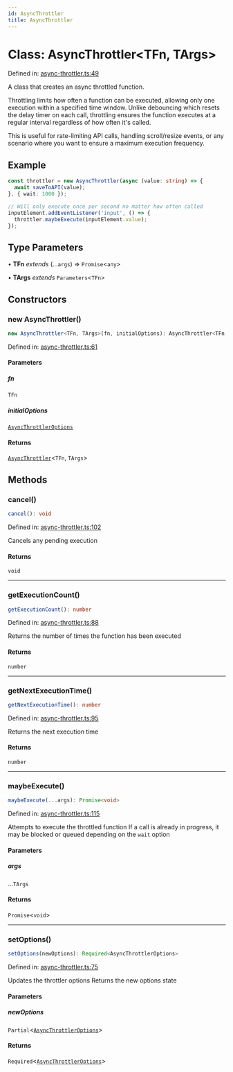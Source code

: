 ```yaml
---
id: AsyncThrottler
title: AsyncThrottler
---
```


<!-- DO NOT EDIT: this page is autogenerated from the type comments -->

# Class: AsyncThrottler\<TFn, TArgs\>

Defined in: [async-throttler.ts:49](https://github.com/TanStack/pacer/blob/main/packages/pacer/src/async-throttler.ts#L49)

A class that creates an async throttled function.

Throttling limits how often a function can be executed, allowing only one execution within a specified time window.
Unlike debouncing which resets the delay timer on each call, throttling ensures the function executes at a
regular interval regardless of how often it's called.

This is useful for rate-limiting API calls, handling scroll/resize events, or any scenario where you want to
ensure a maximum execution frequency.

## Example

```ts
const throttler = new AsyncThrottler(async (value: string) => {
  await saveToAPI(value);
}, { wait: 1000 });

// Will only execute once per second no matter how often called
inputElement.addEventListener('input', () => {
  throttler.maybeExecute(inputElement.value);
});
```

## Type Parameters

• **TFn** *extends* (...`args`) => `Promise`\<`any`\>

• **TArgs** *extends* `Parameters`\<`TFn`\>

## Constructors

### new AsyncThrottler()

```ts
new AsyncThrottler<TFn, TArgs>(fn, initialOptions): AsyncThrottler<TFn, TArgs>
```

Defined in: [async-throttler.ts:61](https://github.com/TanStack/pacer/blob/main/packages/pacer/src/async-throttler.ts#L61)

#### Parameters

##### fn

`TFn`

##### initialOptions

[`AsyncThrottlerOptions`](../interfaces/asyncthrottleroptions.md)

#### Returns

[`AsyncThrottler`](asyncthrottler.md)\<`TFn`, `TArgs`\>

## Methods

### cancel()

```ts
cancel(): void
```

Defined in: [async-throttler.ts:102](https://github.com/TanStack/pacer/blob/main/packages/pacer/src/async-throttler.ts#L102)

Cancels any pending execution

#### Returns

`void`

***

### getExecutionCount()

```ts
getExecutionCount(): number
```

Defined in: [async-throttler.ts:88](https://github.com/TanStack/pacer/blob/main/packages/pacer/src/async-throttler.ts#L88)

Returns the number of times the function has been executed

#### Returns

`number`

***

### getNextExecutionTime()

```ts
getNextExecutionTime(): number
```

Defined in: [async-throttler.ts:95](https://github.com/TanStack/pacer/blob/main/packages/pacer/src/async-throttler.ts#L95)

Returns the next execution time

#### Returns

`number`

***

### maybeExecute()

```ts
maybeExecute(...args): Promise<void>
```

Defined in: [async-throttler.ts:115](https://github.com/TanStack/pacer/blob/main/packages/pacer/src/async-throttler.ts#L115)

Attempts to execute the throttled function
If a call is already in progress, it may be blocked or queued depending on the `wait` option

#### Parameters

##### args

...`TArgs`

#### Returns

`Promise`\<`void`\>

***

### setOptions()

```ts
setOptions(newOptions): Required<AsyncThrottlerOptions>
```

Defined in: [async-throttler.ts:75](https://github.com/TanStack/pacer/blob/main/packages/pacer/src/async-throttler.ts#L75)

Updates the throttler options
Returns the new options state

#### Parameters

##### newOptions

`Partial`\<[`AsyncThrottlerOptions`](../interfaces/asyncthrottleroptions.md)\>

#### Returns

`Required`\<[`AsyncThrottlerOptions`](../interfaces/asyncthrottleroptions.md)\>
